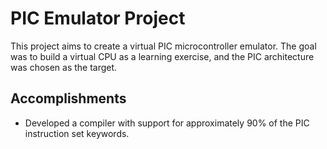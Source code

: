 
# PIC Emulator Project

This project aims to create a virtual PIC microcontroller emulator.  The goal was to build a virtual CPU as a learning exercise, and the PIC architecture was chosen as the target.

## Accomplishments

- Developed a compiler with support for approximately 90% of the PIC instruction set keywords.
